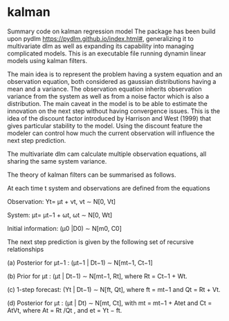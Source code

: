 # kalman
Summary code on kalman regression model
The package has been build upon pydlm https://pydlm.github.io/index.html#, generalizing it to multivariate dlm as well as expanding its capability into managing complicated models.
This is an executable file running dynamin linear models using kalman filters.

The main idea is to represent the problem having a system equation and an observation equation, both considered as gaussian distributions having a mean and a variance. The observation equation inherits observation variance from the system as well as from a noise factor which is also a distribution. The main caveat in the model is to be able to estimate the innovation on the next step without having convergence issues. This is the idea of the discount factor introduced by Harrison and West (1999) that gives particular stability to the model.
Using the discount feature the modeler can control how much the current observation will influence the next step prediction.

The multivariate dlm cam calculate multiple observation equations, all sharing the same system variance.

The theory of kalman filters can be summarised as follows.

At each time t system and observations are defined from the equations

Observation: Yt= μt + νt, νt ∼ N[0, Vt]

System: μt= μt−1 + ωt, ωt ∼ N[0, Wt]

Initial information: (μ0 |D0) ∼ N[m0, C0]

The next step prediction is given by the following set of recursive relationships

(a) Posterior for μt−1 : (μt−1 | Dt−1) ∼ N[mt−1, Ct−1]

(b) Prior for μt : (μt | Dt−1) ∼ N[mt−1, Rt],
where Rt = Ct−1 + Wt.

(c) 1-step forecast: (Yt | Dt−1) ∼ N[ft, Qt],
where ft = mt−1 and Qt = Rt + Vt.

(d) Posterior for μt : (μt | Dt) ∼ N[mt, Ct],
with mt = mt−1 + Atet and Ct = AtVt,
where At = Rt /Qt , and et = Yt − ft.
